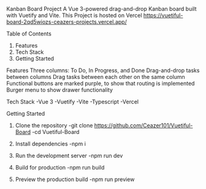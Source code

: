 Kanban Board Project
A Vue 3-powered drag-and-drop Kanban board built with Vuetify and Vite.
This Project is hosted on Vercel https://vuetiful-board-2qd5wiozs-ceazers-projects.vercel.app/

Table of Contents
1. Features
2. Tech Stack
2. Getting Started


Features
Three columns: To Do, In Progress, and Done
Drag-and-drop tasks between columns
Drag tasks between each other on the same column
Functional buttons are marked purple, to show that routing is implemented
Burger menu to show drawer functionality


Tech Stack
-Vue 3 
-Vuetify
-Vite
-Typescript
-Vercel


Getting Started

1. Clone the repository
-git clone https://github.com/Ceazer101/Vuetiful-Board
-cd Vuetiful-Board

2. Install dependencies
-npm i

3. Run the development server
-npm run dev

4. Build for production
-npm run build

5. Preview the production build
-npm run preview
